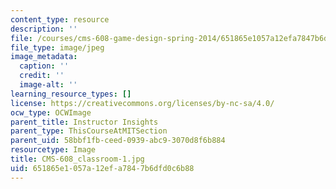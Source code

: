 ```yaml
---
content_type: resource
description: ''
file: /courses/cms-608-game-design-spring-2014/651865e1057a12efa7847b6dfd0c6b88_CMS-608_classroom-1.jpg
file_type: image/jpeg
image_metadata:
  caption: ''
  credit: ''
  image-alt: ''
learning_resource_types: []
license: https://creativecommons.org/licenses/by-nc-sa/4.0/
ocw_type: OCWImage
parent_title: Instructor Insights
parent_type: ThisCourseAtMITSection
parent_uid: 58bbf1fb-ceed-0939-abc9-3070d8f6b884
resourcetype: Image
title: CMS-608_classroom-1.jpg
uid: 651865e1-057a-12ef-a784-7b6dfd0c6b88
---
```

